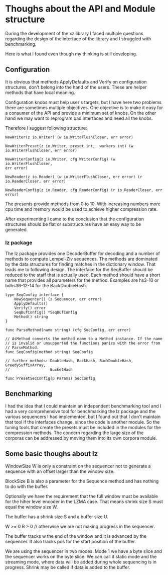 # Thoughs about the API and Module structure

During the development of the xz library I faced multiple questions
regarding the design of the interface of the library and I struggled
with benchmarking.

Here is what I found even though my thinking is still developing.

## Configuration

It is obvious that methods ApplyDefaults and Verify on configuration
structures, don't belong into the hand of the users. These are helper
methods that have local meaning.

Configuration knobs must help user's targets, but I have here two
problems there are sometimes multiple objectives. One objective is to
make it easy for a consumer of the API and provide a minimum set of
knobs. On the other hand we may want to reprogram bad interfaces and
need all the knobs.

Therefore I suggest following structure:

```
NewWriter(z io.Writer) (w io.WriteFlushCloser, err error)

NewWriterPreset(z io.Writer, preset int,  workers int) (w io.WriterFlushCloser, err error)

NewWriterConfig(z io.Writer, cfg WriterConfig) (w io.WriterFlushCloser,
err error)

NewReader(z io.Reader) (w io.WriterFlushCloser, err error) (r io.ReaderCloser, err error)

NewReaderConfig(z io.Reader, cfg ReaderConfig) (r io.ReaderCloser, err error)
```

The presents provide methods from 0 to 10. With increasing numbers more
cpu time and memory would be used to achieve higher compression rate.

After experimenting I came to the conclusion that the configuration
structures should be flat or substructures have an easy way to be
generated.

### lz package

The lz package provides one DecoderBuffer for decoding and a number of
methods to compute Lempel-Ziv sequences. The methods are dominated by
the data structures for finding matches in the dictionary window. That
leads me to following design. The interface for the SeqBuffer should be
reduced to the staff that is actually used. Each method should have a
short name that provides all parameters for the method. Examples are
hs3-10 or bdhs36-12-14 for the BackDoubleHash.

```
type SeqConfig interface {
    NewSequencer() (s Sequencer, err error)
    ApplyDefaults()
    Verify() error
    SeqBufConfig() *SeqBufConfig
    Method() string
}

func ParseMethod(name string) (cfg SecConfig, err error)

// AsMethod converts the method name to a Method instance. If the name
// is invalid or unsupported the functions panics with the error from
// ParseMathod.
func SeqConfig(method string) SeqConfig

// further methods: DoubleHash, BackHash, BackDoubleHash, GreedySuffixArray,
//                  BucketHash

func PresetSecConfig(p Params) SecConfig
```

## Benchmarking

I had the idea that I could maintain an independent benchmarking tool
and I had a very comprehensive tool for benchmarking the lz package and
the various sequencers I had implemented, but I found out that I don't
maintain that tool if the interfaces change, since the code is another
module. So the tuning tools that create the presets must be included in
the modules for the compression methods. The concern regarding the large
size of the corporas can be addressed by moving them into its own
corpora module.

## Some basic thoughs about lz

WindowSize W is only a constraint on the sequencer not to generate a
sequence with an offset larger than the window size.

BlockSize B is also a parameter for the Sequence method and has nothing to
do with the buffer.

Optionally we have the requirement that the full window must be
available for the hiher level encoder in the LZMA case. That means
shrink size S must equal the window size W.

The buffer has a shrink size S and a buffer size U.

W >= 0
B > 0 // otherwise we are not making progress in the sequencer.

The buffer tracks w the end of the window and it is advanced by the
sequencer. It also tracks pos for the start position of the buffer.

We are using the sequencer in two modes. Mode 1 we have a byte slice and
the sequencer works on the byte slice. We can call it static mode and
the streaming mode, where data will be added during whole sequencing is
in progress. Shrink may be called if data is added to the buffer.










